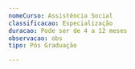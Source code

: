 ```yaml
---
nomeCurso: Assistência Social
classificacao: Especialização
duracao: Pode ser de 4 a 12 meses
observacao: obs
tipo: Pós Graduação

---
```


